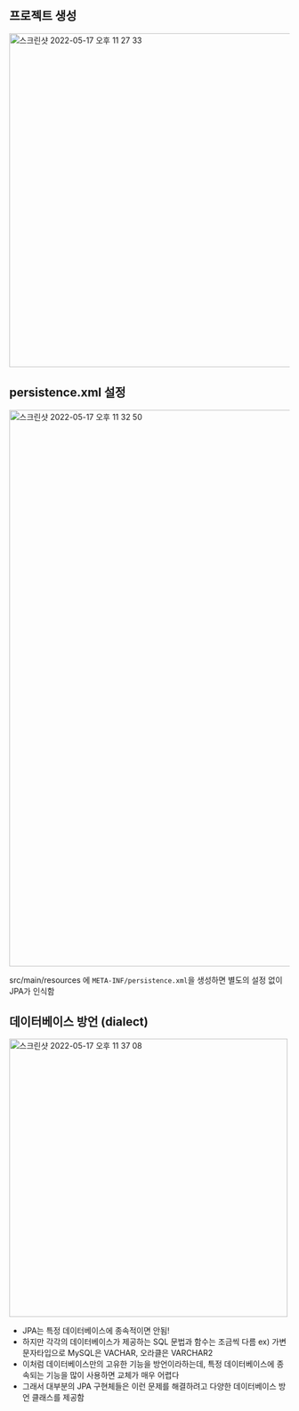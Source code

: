 ## 프로젝트 생성

<img width="600" alt="스크린샷 2022-05-17 오후 11 27 33" src="https://user-images.githubusercontent.com/97823928/168835474-47ced34e-95de-425b-98e5-b91567f314b4.png">

## persistence.xml 설정

<img width="1000" alt="스크린샷 2022-05-17 오후 11 32 50" src="https://user-images.githubusercontent.com/97823928/168836780-a5fadb27-def4-4b0d-a514-53e273922be2.png">

src/main/resources 에 ```META-INF/persistence.xml```을 생성하면 별도의 설정 없이 JPA가 인식함

## 데이터베이스 방언 (dialect)

<img width="500" alt="스크린샷 2022-05-17 오후 11 37 08" src="https://user-images.githubusercontent.com/97823928/168837740-541e8ac5-41ad-4860-a505-f3a28449d41d.png">

* JPA는 특정 데이터베이스에 종속적이면 안됨!
* 하지만 각각의 데이터베이스가 제공하는 SQL 문법과 함수는 조금씩 다름 ex) 가변 문자타입으로 MySQL은 VACHAR, 오라클은 VARCHAR2
* 이처럼 데이터베이스만의 고유한 기능을 방언이라하는데, 특정 데이터베이스에 종속되는 기능을 많이 사용하면 교체가 매우 어렵다
* 그래서 대부분의 JPA 구현체들은 이런 문제를 해결하려고 다양한 데이터베이스 방언 클래스를 제공함


